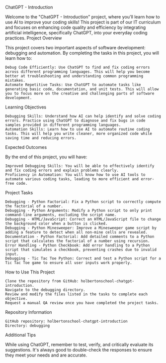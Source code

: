 ChatGPT - Introduction

Welcome to the "ChatGPT - Introduction" project, where you'll learn how to use AI to improve your coding skills! This project is part of our IT curriculum and focuses on enhancing code quality and efficiency by integrating artificial intelligence, specifically ChatGPT, into your everyday coding practices.
Project Overview

This project covers two important aspects of software development: debugging and automation. By completing the tasks in this project, you will learn how to:

    Debug Code Efficiently: Use ChatGPT to find and fix coding errors across different programming languages. This will help you become better at troubleshooting and understanding common programming mistakes.
    Automate Repetitive Tasks: Use ChatGPT to automate tasks like generating basic code, documentation, and unit tests. This will allow you to focus more on the creative and challenging parts of software development.

Learning Objectives

    Debugging Skills: Understand how AI can help identify and solve coding errors. Practice using ChatGPT to diagnose and fix bugs in code samples provided in different programming languages.
    Automation Skills: Learn how to use AI to automate routine coding tasks. This will help you write cleaner, more organized code while saving time and reducing errors.

Expected Outcomes

By the end of this project, you will have:

    Improved Debugging Skills: You will be able to effectively identify and fix coding errors and explain problems clearly.
    Proficiency in Automation: You will know how to use AI tools to automate various coding tasks, leading to more efficient and error-free code.

Project Tasks

    Debugging - Python Factorial: Fix a Python script to correctly compute the factorial of a number.
    Debugging - Python Arguments: Modify a Python script to only print command-line arguments, excluding the script name.
    Debugging - HTML/JavaScript: Correct an HTML/JavaScript file to change the background color when a button is clicked.
    Debugging - Python Minesweeper: Improve a Minesweeper game script by adding a feature to detect when all non-mine cells are revealed.
    Documentation - Python Factorial: Add detailed comments to a Python script that calculates the factorial of a number using recursion.
    Error Handling - Python Checkbook: Add error handling to a Python script that simulates a checkbook, preventing crashes due to invalid input.
    Debugging - Tic Tac Toe Python: Correct and test a Python script for a Tic Tac Toe game to ensure all user inputs work properly.

How to Use This Project

    Clone the repository from GitHub: holbertonschool-chatgpt-introduction.
    Navigate to the debugging directory.
    Review and modify the files listed in the tasks to complete each objective.
    Request a manual QA review once you have completed the project tasks.

Repository Information

    GitHub repository: holbertonschool-chatgpt-introduction
    Directory: debugging

Additional Tips

While using ChatGPT, remember to test, verify, and critically evaluate its suggestions. It's always good to double-check the responses to ensure they meet your needs and are accurate.